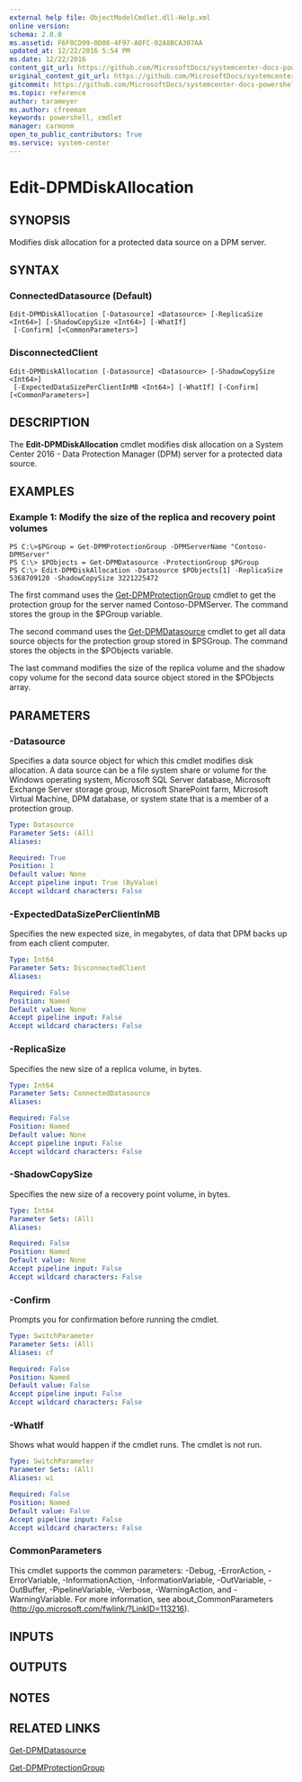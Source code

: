 ```yaml
---
external help file: ObjectModelCmdlet.dll-Help.xml
online version: 
schema: 2.0.0
ms.assetid: F6F0CD99-0D08-4F97-A0FC-02A8BCA307AA
updated_at: 12/22/2016 5:54 PM
ms.date: 12/22/2016
content_git_url: https://github.com/MicrosoftDocs/systemcenter-docs-powershell/blob/live/systemcenter-cmdlets/SystemCenter2016/DataProtectionManager/vlatest/Edit-DPMDiskAllocation.md
original_content_git_url: https://github.com/MicrosoftDocs/systemcenter-docs-powershell/blob/live/systemcenter-cmdlets/SystemCenter2016/DataProtectionManager/vlatest/Edit-DPMDiskAllocation.md
gitcommit: https://github.com/MicrosoftDocs/systemcenter-docs-powershell/blob/17c3a51bd892aad46c731d9f381f0704b4815004/systemcenter-cmdlets/SystemCenter2016/DataProtectionManager/vlatest/Edit-DPMDiskAllocation.md
ms.topic: reference
author: tarameyer
ms.author: cfreeman
keywords: powershell, cmdlet
manager: carmonm
open_to_public_contributors: True
ms.service: system-center
---
```


# Edit-DPMDiskAllocation

## SYNOPSIS
Modifies disk allocation for a protected data source on a DPM server.

## SYNTAX

### ConnectedDatasource (Default)
```
Edit-DPMDiskAllocation [-Datasource] <Datasource> [-ReplicaSize <Int64>] [-ShadowCopySize <Int64>] [-WhatIf]
 [-Confirm] [<CommonParameters>]
```

### DisconnectedClient
```
Edit-DPMDiskAllocation [-Datasource] <Datasource> [-ShadowCopySize <Int64>]
 [-ExpectedDataSizePerClientInMB <Int64>] [-WhatIf] [-Confirm] [<CommonParameters>]
```

## DESCRIPTION
The **Edit-DPMDiskAllocation** cmdlet modifies disk allocation on a System Center 2016 - Data Protection Manager (DPM) server for a protected data source.

## EXAMPLES

### Example 1: Modify the size of the replica and recovery point volumes
```
PS C:\>$PGroup = Get-DPMProtectionGroup -DPMServerName "Contoso-DPMServer"
PS C:\> $PObjects = Get-DPMDatasource -ProtectionGroup $PGroup
PS C:\> Edit-DPMDiskAllocation -Datasource $PObjects[1] -ReplicaSize 5368709120 -ShadowCopySize 3221225472
```

The first command uses the [Get-DPMProtectionGroup](./Get-DPMProtectionGroup.md) cmdlet to get the protection group for the server named Contoso-DPMServer.
The command stores the group in the $PGroup variable.

The second command uses the [Get-DPMDatasource](./Get-DPMDatasource.md) cmdlet to get all data source objects for the protection group stored in $PSGroup.
The command stores the objects in the $PObjects variable.

The last command modifies the size of the replica volume and the shadow copy volume for the second data source object stored in the $PObjects array.

## PARAMETERS

### -Datasource
Specifies a data source object for which this cmdlet modifies disk allocation.
A data source can be a file system share or volume for the Windows operating system, Microsoft SQL Server database, Microsoft Exchange Server storage group, Microsoft SharePoint farm, Microsoft Virtual Machine, DPM database, or system state that is a member of a protection group.

```yaml
Type: Datasource
Parameter Sets: (All)
Aliases: 

Required: True
Position: 1
Default value: None
Accept pipeline input: True (ByValue)
Accept wildcard characters: False
```

### -ExpectedDataSizePerClientInMB
Specifies the new expected size, in megabytes, of data that DPM backs up from each client computer.

```yaml
Type: Int64
Parameter Sets: DisconnectedClient
Aliases: 

Required: False
Position: Named
Default value: None
Accept pipeline input: False
Accept wildcard characters: False
```

### -ReplicaSize
Specifies the new size of a replica volume, in bytes.

```yaml
Type: Int64
Parameter Sets: ConnectedDatasource
Aliases: 

Required: False
Position: Named
Default value: None
Accept pipeline input: False
Accept wildcard characters: False
```

### -ShadowCopySize
Specifies the new size of a recovery point volume, in bytes.

```yaml
Type: Int64
Parameter Sets: (All)
Aliases: 

Required: False
Position: Named
Default value: None
Accept pipeline input: False
Accept wildcard characters: False
```

### -Confirm
Prompts you for confirmation before running the cmdlet.

```yaml
Type: SwitchParameter
Parameter Sets: (All)
Aliases: cf

Required: False
Position: Named
Default value: False
Accept pipeline input: False
Accept wildcard characters: False
```

### -WhatIf
Shows what would happen if the cmdlet runs.
The cmdlet is not run.

```yaml
Type: SwitchParameter
Parameter Sets: (All)
Aliases: wi

Required: False
Position: Named
Default value: False
Accept pipeline input: False
Accept wildcard characters: False
```

### CommonParameters
This cmdlet supports the common parameters: -Debug, -ErrorAction, -ErrorVariable, -InformationAction, -InformationVariable, -OutVariable, -OutBuffer, -PipelineVariable, -Verbose, -WarningAction, and -WarningVariable. For more information, see about_CommonParameters (http://go.microsoft.com/fwlink/?LinkID=113216).

## INPUTS

## OUTPUTS

## NOTES

## RELATED LINKS

[Get-DPMDatasource](xref:SystemCenter2016/DataProtectionManager/vlatest/Get-DPMDatasource.md)

[Get-DPMProtectionGroup](xref:SystemCenter2016/DataProtectionManager/vlatest/Get-DPMProtectionGroup.md)
